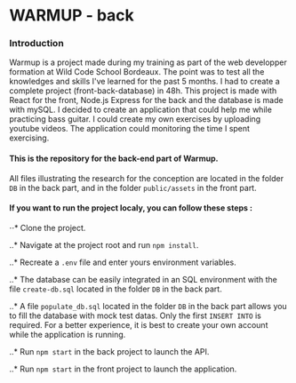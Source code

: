 # WARMUP - back

### Introduction
Warmup is a project made during my training as part of the web developper formation at Wild Code School Bordeaux. The point was to test all the knowledges and skills I've learned for the past 5 months. I had to create a complete project (front-back-database) in 48h. This project is made with React for the front, Node.js Express for the back and the database is made with mySQL. 
I decided to create an application that could help me while practicing bass guitar. I could create my own exercises by uploading youtube videos. The application could monitoring the time I spent exercising.

#### This is the repository for the back-end part of Warmup.

All files illustrating the research for the conception are located in the folder `DB` in the back part, and in the folder `public/assets` in the front part.

#### If you want to run the project localy, you can follow these steps :

⋅⋅* Clone the project.

..* Navigate at the project root and run `npm install`.

..* Recreate a `.env` file and enter yours environment variables.

..* The database can be easily integrated in an SQL environment with the file `create-db.sql` located in the folder `DB` in the back part.

..* A file `populate_db.sql` located in the folder `DB` in the back part allows you to fill the database with mock test datas. Only the first `INSERT INTO` is required. For a better experience, it is best to create your own account while the application is running.

..* Run `npm start` in the back project to launch the API.

..* Run `npm start` in the front project to launch the application.
